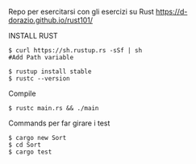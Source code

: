 Repo per esercitarsi con gli esercizi su Rust
https://d-dorazio.github.io/rust101/

INSTALL RUST
```
$ curl https://sh.rustup.rs -sSf | sh
#Add Path variable

$ rustup install stable
$ rustc --version
```

Compile
```
$ rustc main.rs && ./main
```

Commands per far girare i test
```
$ cargo new Sort
$ cd Sort
$ cargo test
```
